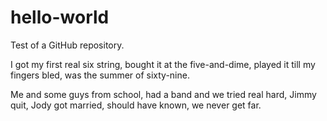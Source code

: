 # hello-world
Test of a GitHub repository.

I got my first real six string,
bought it at the five-and-dime,
played it till my fingers bled,
was the summer of sixty-nine.

Me and some guys from school,
had a band and we tried real hard,
Jimmy quit, Jody got married,
should have known, we never get far.

